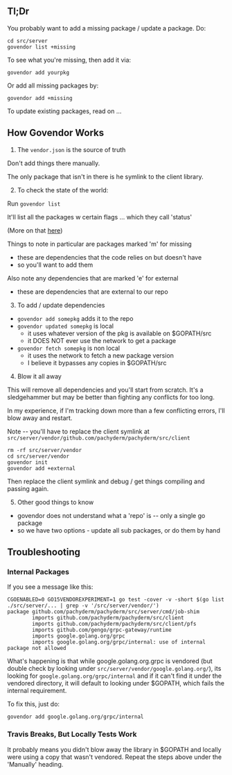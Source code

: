 ## Tl;Dr

You probably want to add a missing package / update a package. Do:

```
cd src/server
govendor list +missing
```

To see what you're missing, then add it via:

```
govendor add yourpkg
```

Or add all missing packages by:

```
govendor add +missing
```

To update existing packages, read on ...

## How Govendor Works

1) The `vendor.json` is the source of truth

Don't add things there manually.

The only package that isn't in there is he symlink to the client library.

2) To check the state of the world:

Run `govendor list`

It'll list all the packages w certain flags ... which they call 'status'

(More on that [here](https://github.com/kardianos/govendor))

Things to note in particular are packages marked 'm' for missing

- these are dependencies that the code relies on but doesn't have
- so you'll want to add them

Also note any dependencies that are marked 'e' for external

- these are dependencies that are external to our repo

3) To add / update dependencies

- `govendor add somepkg` adds it to the repo
- `govendor updated somepkg` is local
  - it uses whatever version of the pkg is available on $GOPATH/src
  - it DOES NOT ever use the network to get a package
- `govendor fetch somepkg` is non local
  - it uses the network to fetch a new package version
  - I believe it bypasses any copies in $GOPATH/src

4) Blow it all away

This will remove all dependencies and you'll start from scratch. It's a sledgehammer but may be better than fighting any conflicts for too long.

In my experience, if I'm tracking down more than a few conflicting errors, I'll blow away and restart.

Note -- you'll have to replace the client symlink at `src/server/vendor/github.com/pachyderm/pachyderm/src/client`

```
rm -rf src/server/vendor
cd src/server/vendor
govendor init
govendor add +external
```

Then replace the client symlink and debug / get things compiling and passing again.

5) Other good things to know

- govendor does not understand what a 'repo' is -- only a single go package
- so we have two options - update all sub packages, or do them by hand

## Troubleshooting

### Internal Packages

If you see a message like this:

```shell
CGOENABLED=0 GO15VENDOREXPERIMENT=1 go test -cover -v -short $(go list ./src/server/... | grep -v '/src/server/vendor/')
package github.com/pachyderm/pachyderm/src/server/cmd/job-shim
        imports github.com/pachyderm/pachyderm/src/client
        imports github.com/pachyderm/pachyderm/src/client/pfs
        imports github.com/gengo/grpc-gateway/runtime
        imports google.golang.org/grpc
        imports google.golang.org/grpc/internal: use of internal package not allowed
```

What's happening is that while google.golang.org.grpc is vendored (but double check by looking under `src/server/vendor/google.golang.org/`), its looking for
`google.golang.org/grpc/internal` and if it can't find it under the vendored directory, it will default to looking under $GOPATH, which fails the internal requirement.


To fix this, just do:

    govendor add google.golang.org/grpc/internal


### Travis Breaks, But Locally Tests Work

It probably means you didn't blow away the library in $GOPATH and locally were using a copy that wasn't vendored. Repeat the steps above under the 'Manually' heading.

